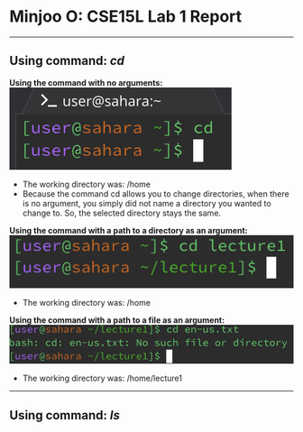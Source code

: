 # Minjoo O: CSE15L Lab 1 Report
---
## Using command: *cd*

**Using the command with no arguments:** \
![Image](no-argument.png) 
* The working directory was: /home
* Because the command cd allows you to change directories, when there is no argument, you simply did not name a directory you wanted to change to. So, the selected directory stays the same. 
  
**Using the command with a path to a directory as an argument:** \
![Image](path-to-directory.png) 
* The working directory was: /home 
  
**Using the command with a path to a file as an argument:** \
![Image](path-to-file.png) 
* The working directory was: /home/lecture1
---

## Using command: *ls*
